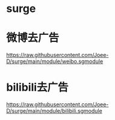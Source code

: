 # surge
# 微博去广告
https://raw.githubusercontent.com/Joee-D/surge/main/module/weibo.sgmodule
# bilibili去广告
https://raw.githubusercontent.com/Joee-D/surge/main/module/bilibili.sgmodule
